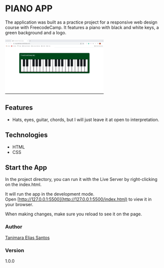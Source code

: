 # PIANO APP

The application was built as a practice project for a responsive web design course with FreecodeCamp. It features a piano with black and white keys, a green background and a logo.

![piano app - Tanimara Elias Santos](piano-app-showcase.gif)

## Features

- Hats, eyes, guitar, chords, but I will just leave it at open to interpretation.

## Technologies

- HTML
- CSS

## Start the App

In the project directory, you can run it with the Live Server by right-clicking on the index.html.

It will run the app in the development mode.\
Open [http://127.0.0.1:5500](http://127.0.0.1:5500/index.html) to view it in your browser.

When making changes, make sure you reload to see it on the page.

### Author

[Tanimara Elias Santos](https://github.com/tanimaraeliassantos)

### Version

1.0.0
